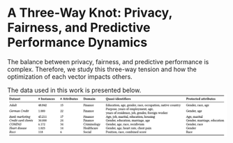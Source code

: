 # A Three-Way Knot: Privacy, Fairness, and Predictive Performance Dynamics

The balance between privacy, fairness, and predictive performance is complex.
Therefore, we study this three-way tension and how the optimization of each vector impacts others.

The data used in this work is presented below.
![data](data.png "data")
